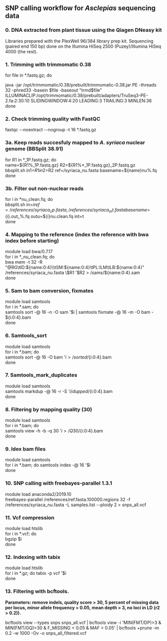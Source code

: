 ## SNP calling workflow for *Asclepias* sequencing data  

### 0. DNA extracted from plant tissue using the Qiagen DNeasy kit  
Libraries prepared with the PlexWell 96/384 library prep kit. Sequencing (paired end 150 bp) done on the Illumina HiSeq 2500 (Puzey)/Illumina HiSeq 4000 (the rest).

### 1. Trimming with trimmomatic 0.38   
for file in *.fastq.gz; do

java -jar /opt/trimmomatic/0.38/prebuilt/trimmomatic-0.38.jar PE -threads 32 -phred33 -basein $file -baseout "trmd$file" ILLUMINACLIP:/opt/trimmomatic/0.38/prebuilt/adapters/TruSeq3-PE-2.fa:2:30:10 SLIDINGWINDOW:4:20 LEADING:3 TRAILING:3 MINLEN:36   
done

### 2. Check trimming quality with FastQC  
fastqc --noextract --nogroup -t 16 *.fastq.gz

### 3a. Keep reads succesfuly mapped to *A. syriaca* nuclear genome (BBSplit 38.91)  
for R1 in \*_1P.fastq.gz; do   
name=${R1%_1P.fastq.gz}   
R2=${R1%*_1P.fastq.gz}_2P.fastq.gz   
bbsplit.sh in1=$R1 in2=$R2 ref=/syriaca_nu.fasta basename=${name}nu%.fq   
done

### 3b. Filter out non-nuclear reads  
for i in \*nu_clean.fq; do   
bbsplit.sh in=$i ref=/references/syriaca_cp.fasta,/references/syriaca_mt.fasta basename=${i}.out_%.fq outu=${i}nu.clean.fq int=t   
done

### 4. Mapping to the reference (index the reference with bwa index before starting)  
module load bwa/0.7.17   
for i in *_nu_clean.fq; do   
bwa mem -t 32 -R \"@RG\\tID:${name:0:4}\\tSM:${name:0:4}\\tPL:ILM\\tLB:${name:0:4}" /references/syriaca_nu.fasta \$R1 '$R2 > /sams/${name:0:4}.sam   
done

### 5. Sam to bam conversion, fixmates  
module load samtools  
for i in *.sam; do   
samtools sort -@ 16 -n -O sam '$i | samtools fixmate -@ 16 -m -O bam - ${i:0:4}.bam   
done

### 6. Samtools_sort  
module load samtools   
for i in *.bam; do   
samtools sort -@ 16 -O bam '$i > /sorted/${i:0:4}.bam   
done

### 7. Samtools_mark_duplicates  
module load samtools  
samtools markdup -@ 16 -r -S '$i /dupped/${i:0:4}.bam  
done

### 8. Filtering by mapping quality (30)  
module load samtools  
for i in *.bam; do  
samtools view -h -b -q 30 '$i > /Q30/${i:0:4}.bam  
done

### 9. Idex bam files  
module load samtools  
for i in *.bam; do samtools index -@ 16 '$i  
done  

### 10. SNP calling with freebayes-parallel 1.3.1  
module load anaconda2/2019.10  
freebayes-parallel /references/ref.fasta.100000.regions 32 -f /references/syriaca_nu.fasta -L samples.list --ploidy 2 > snps_all.vcf

### 11. Vcf compression  
module load htslib  
for i in *.vcf; do  
bgzip $i  
done  

### 12. Indexing with tabix  
module load htslib  
for i in *.gz; do 
tabix -p vcf '$i  
done  

### 13. Filtering with bcftools.  
**Parameters: remove indels, quality score > 30, 5 percent of missing data per locus, minor allele frequency > 0.05, mean depth > 3, no loci in LD (r2 > 0.2)).**

bcftools view --types snps snps_all.vcf | bcftools view -i 'MIN(FMT/DP)>3 & MIN(FMT/GQ)>30 & F_MISSING < 0.05 & MAF > 0.05' | bcftools +prune -m 0.2 -w 1000 -Ov -o snps_all_filtered.vcf
